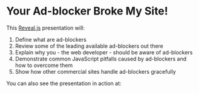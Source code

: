 Your Ad-blocker Broke My Site!
==============================

This [Reveal.js](https://github.com/hakimel/reveal.js) presentation will:

1. Define what are ad-blockers
2. Review some of the leading available ad-blockers out there
3. Explain why you - the web developer - should be aware of ad-blockers
4. Demonstrate common JavaScript pitfalls caused by ad-blockers and how to overcome them
5. Show how other commercial sites handle ad-blockers gracefully

You can also see the presentation in action at:
